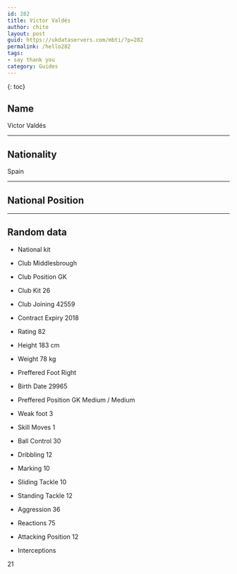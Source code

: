 ```yaml
---
id: 282
title: Victor Valdés
author: chito
layout: post
guid: https://ukdataservers.com/mbti/?p=282
permalink: /hello282
tags:
- say thank you
category: Guides
---
```



{: toc}

## Name  
Victor Valdés 

* * *

## Nationality  
Spain 

* * *

## National Position 

* * *

## Random data 

  * National kit 
  * Club 
Middlesbrough 

  * Club Position 
GK 

  * Club Kit 
26 

  * Club Joining 
42559 

  * Contract Expiry 
2018 

  * Rating 
82 

  * Height 
183 cm 

  * Weight 
78 kg 

  * Preffered Foot 
Right 

  * Birth Date 
29965 

  * Preffered Position 
GK Medium / Medium 

  * Weak foot 
3 

  * Skill Moves 
1 

  * Ball Control 
30 

  * Dribbling 
12 

  * Marking 
10 

  * Sliding Tackle 
10 

  * Standing Tackle 
12 

  * Aggression 
36 

  * Reactions 
75 

  * Attacking Position 
12 

  * Interceptions 

21